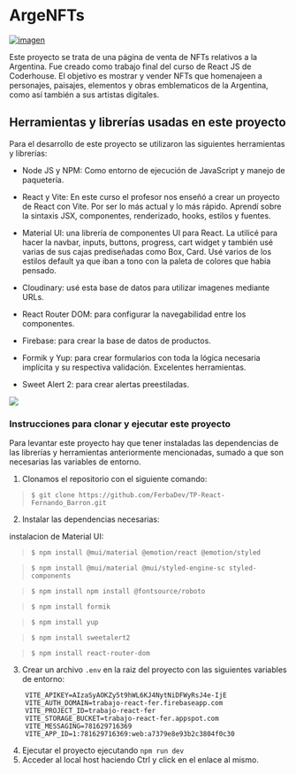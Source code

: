# ArgeNFTs

[![imagen](https://res.cloudinary.com/dwl4yy7q6/image/upload/v1685704340/tp%20react/sailenore/soldemayo_z3cgvt.png "imagen")](https://res.cloudinary.com/dwl4yy7q6/image/upload/v1685704340/tp%20react/sailenore/soldemayo_z3cgvt.png "imagen")

Este proyecto se trata de una página de venta de NFTs relativos a la Argentina. Fue creado como trabajo final del curso de React JS de Coderhouse.
El objetivo es mostrar y vender NFTs que homenajeen a personajes, paisajes, elementos y obras emblematicos de la Argentina, como así también a sus artistas digitales.

## Herramientas y librerías usadas en este proyecto

Para el desarrollo de este proyecto se utilizaron las siguientes herramientas y librerías:

- Node JS y NPM: Como entorno de ejecución de JavaScript y manejo de paquetería.

- React y Vite: En este curso el profesor nos enseñó a crear un proyecto de React con Vite. Por ser lo más actual y lo más rápido. Aprendí sobre la sintaxis JSX, componentes, renderizado, hooks, estilos y fuentes.

- Material UI: una librería de componentes UI para React. La utilicé para hacer la navbar, inputs, buttons, progress, cart widget y también usé varias de sus cajas prediseñadas como Box, Card. Usé varios de los estilos default ya que iban a tono con la paleta de colores que habia pensado.

- Cloudinary: usé esta base de datos para utilizar imagenes mediante URLs.

- React Router DOM: para configurar la navegabilidad entre los componentes.

- Firebase: para crear la base de datos de productos.

- Formik y Yup: para crear formularios con toda la lógica necesaria implícita y su respectiva validación. Excelentes herramientas.

- Sweet Alert 2: para crear alertas preestiladas.

![](https://res.cloudinary.com/dwl4yy7q6/image/upload/v1689010252/tp%20react/captura_argenfts_yhstrx.png)

### Instrucciones para clonar y ejecutar este proyecto

Para levantar este proyecto hay que tener instaladas las dependencias de las librerías y herramientas anteriormente mencionadas, sumado a que son necesarias las variables de entorno.

1. Clonamos el repositorio con el siguiente comando:

> `$ git clone https://github.com/FerbaDev/TP-React-Fernando_Barron.git`

2. Instalar las dependencias necesarias:

instalacion de Material UI:

> `$ npm install @mui/material @emotion/react @emotion/styled`

> `$ npm install @mui/material @mui/styled-engine-sc styled-components`

> `$ npm install npm install @fontsource/roboto`

> `$ npm install formik`

> `$ npm install yup`

> `$ npm install sweetalert2`

> `$ npm install react-router-dom`

3. Crear un archivo `.env` en la raiz del proyecto con las siguientes variables de entorno:

```
    VITE_APIKEY=AIzaSyAOKZy5t9hWL6KJ4NytNiDFWyRsJ4e-IjE
    VITE_AUTH_DOMAIN=trabajo-react-fer.firebaseapp.com
    VITE_PROJECT_ID=trabajo-react-fer
    VITE_STORAGE_BUCKET=trabajo-react-fer.appspot.com
    VITE_MESSAGING=781629716369
    VITE_APP_ID=1:781629716369:web:a7379e8e93b2c3804f0c30
```

4. Ejecutar el proyecto ejecutando `npm run dev`
5. Acceder al local host haciendo Ctrl y click en el enlace al mismo.
